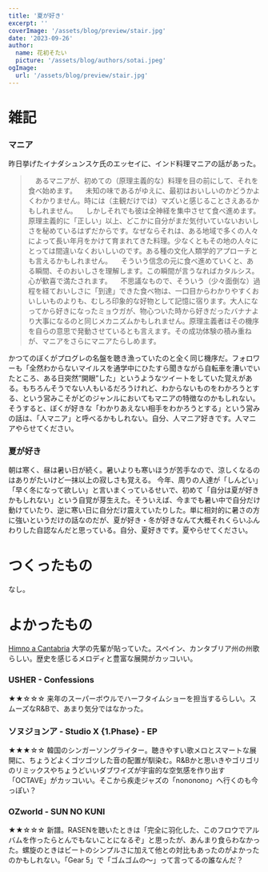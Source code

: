 ```yaml
---
title: '夏が好き'
excerpt: ''
coverImage: '/assets/blog/preview/stair.jpg'
date: '2023-09-26'
author:
  name: 花初そたい
  picture: '/assets/blog/authors/sotai.jpeg'
ogImage:
  url: '/assets/blog/preview/stair.jpg'
---
```

# 雑記
### マニア
昨日挙げたイナダシュンスケ氏のエッセイに、インド料理マニアの話があった。
>　あるマニアが、初めての（原理主義的な）料理を目の前にして、それを食べ始めます。
　未知の味であるがゆえに、最初はおいしいのかどうかよくわかりません。時には（主観だけでは）マズいと感じることさえあるかもしれません。
　しかしそれでも彼は全神経を集中させて食べ進めます。原理主義的に「正しい」以上、どこかに自分がまだ気付いていないおいしさを秘めているはずだからです。なぜならそれは、ある地域で多くの人々によって長い年月をかけて育まれてきた料理。少なくともその地の人々にとっては間違いなくおいしいのです。ある種の文化人類学的アプローチとも言えるかもしれません。
　そういう信念の元に食べ進めていくと、ある瞬間、そのおいしさを理解します。この瞬間が言うなればカタルシス。心が歓喜で満たされます。
　不思議なもので、そういう（少々面倒な）過程を経ておいしさに「到達」できた食べ物は、一口目からわかりやすくおいしいものよりも、むしろ印象的な好物として記憶に宿ります。大人になってから好きになったミョウガが、物心ついた時から好きだったバナナより大事になるのと同じメカニズムかもしれません。原理主義者はその機序を自らの意思で発動させているとも言えます。その成功体験の積み重ねが、マニアをさらにマニアたらしめます。

かつてのぼくがプログレの名盤を聴き漁っていたのと全く同じ機序だ。フォロワーも「全然わからないマイルスを通学中にひたすら聞きながら自転車を漕いでいたところ、ある日突然”開眼”した」というようなツイートをしていた覚えがある。もちろんそうでない人もいるだろうけれど、わからないものをわかろうとする、という営みこそがどのジャンルにおいてもマニアの特徴なのかもしれない。
そうすると、ぼくが好きな「わかりあえない相手をわかろうとする」という営みの話は、「人マニア」と呼べるかもしれない。自分、人マニア好きです。人マニアやらせてください。

### 夏が好き
朝は寒く、昼は暑い日が続く。暑いよりも寒いほうが苦手なので、涼しくなるのはありがたいけど一抹以上の寂しさも覚える。
今年、周りの人達が「しんどい」「早く冬になって欲しい」と言いまくっているせいで、初めて「自分は夏が好きかもしれない」という自覚が芽生えた。そういえば、今までも暑い中で自分だけ動けていたり、逆に寒い日に自分だけ震えていたりした。単に相対的に暑さの方に強いというだけの話なのだが、夏が好き・冬が好きなんて大概それくらいふんわりした自認なんだと思っている。自分、夏好きです。夏やらせてください。

# つくったもの
なし。

# よかったもの
[Himno a Cantabria](https://youtu.be/p3jHeboBOx8?si=poopqUr84XCG07ug)
大学の先輩が貼っていた。スペイン、カンタブリア州の州歌らしい。歴史を感じるメロディと豊富な展開がカッコいい。

### USHER - Confessions
★★☆☆☆
来年のスーパーボウルでハーフタイムショーを担当するらしい。スムーズなR&Bで、あまり気分ではなかった。

### ソヌジョンア - Studio X {1.Phase} - EP
★★★☆☆
韓国のシンガーソングライター。聴きやすい歌メロとスマートな展開に、ちょうどよくゴツゴツした音の配置が馴染む。R&Bかと思いきやゴリゴリのリミックスやちょうどいいダブワイズが宇宙的な空気感を作り出す「OCTAVE」がカッコいい。そこから疾走ジャズの「nononono」へ行くのも今っぽい？

### OZworld - SUN NO KUNI
★★☆☆☆
新譜。RASENを聴いたときは「完全に羽化した、このフロウでアルバムを作ったらとんでもないことになるぞ」と思ったが、あんまり食らわなかった。螺旋のときはビートのシンプルさに加えて他との対比もあったのがよかったのかもしれない。「Gear 5」で「ゴムゴムの～」って言ってるの誰なんだ？